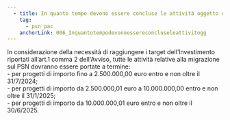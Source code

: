 ```yaml
---
  - title: In quanto tempo devono essere concluse le attività oggetto di finanziamento?
    tag:
      - psn_pac
    anchorLink: 006_Inquantotempodevonoessereconcluseleattivitogg
---
```


In considerazione della necessità di raggiungere i target dell’Investimento riportati all’art.1 comma 2 dell'Avviso, tutte le attività relative alla migrazione sul PSN dovranno essere portate a termine: <br> - per progetti di importo fino a 2.500.000,00 euro entro e non oltre il 31/7/2024;<br>- per progetti di importo da 2.500.000,01 euro a 10.000.000,00 entro e non oltre il 31/1/2025;<br>- per progetti di importo da 10.000.000,01 euro entro e non oltre il 30/6/2025.
